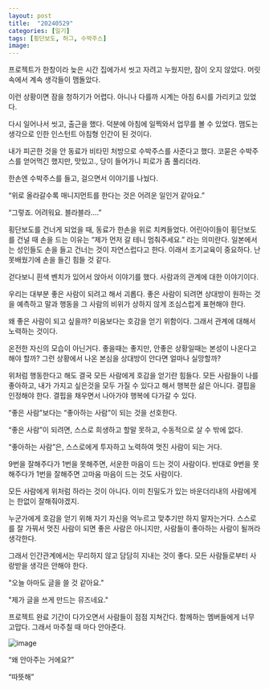 ```yaml
---
layout: post
title:  "20240529"
categories: [일기]
tags: [횡단보도, 허그, 수박주스]
image: 
---
```


프로젝트가 한창이라 늦은 시간 집에가서 씻고 자려고 누웠지만, 잠이 오지 않았다. 머릿속에서 계속 생각들이 맴돌았다.

이런 상황이면 잠을 청하기가 어렵다. 아니나 다를까 시계는 아침 6시를 가리키고 있었다.

다시 일어나서 씻고, 출근을 했다. 덕분에 아침에 일찍와서 업무를 볼 수 있었다. 맴도는 생각으로 인한 인스턴트 아침형 인간이 된 것이다.

내가 피곤한 것을 안 동료가 비타민 처방으로 수박주스를 사준다고 했다. 코묻은 수박주스를 얻어먹긴 했지만, 맛있고., 당이 들어가니 피로가 좀 풀리더라.

한손엔 수박주스를 들고, 걸으면서 이야기를 나눴다.

“위로 올라갈수록 매니지먼트를 한다는 것은 어려운 일인거 같아요.”

“그렇죠. 어려워요. 블라블라….”

횡단보도를 건너게 되었을 때, 동료가 한손을 위로 치켜들었다. 어린아이들이 횡단보도를 건널 때 손을 드는 이유는 “제가 먼저 갈 테니 멈춰주세요.” 라는 의미란다. 일본에서는 성인들도 손을 들고 건너는 것이 자연스럽다고 한다. 이래서 조기교육이 중요하다. 난 못배웠기에 손을 들긴 힘들 것 같다.

걷다보니 흰색 벤치가 있어서 앉아서 이야기를 했다. 사람과의 관계에 대한 이야기이다.

우리는 대부분 좋은 사람이 되려고 해서 괴롭다. 좋은 사람이 되려면 상대방이 원하는 것을 예측하고 말과 행동을 그 사람의 비위가 상하지 않게 조심스럽게 표현해야 한다.

왜 좋은 사람이 되고 싶을까? 미움보다는 호감을 얻기 위함이다. 그래서 관계에 대해서 노력하는 것이다.

온전한 자신의 모습이 아닌거다. 좋을때는 좋지만, 안좋은 상황일때는 본성이 나온다고 해야 할까? 그런 상황에서 나온 본심을 상대방이 안다면 얼마나 실망할까?

위처럼 행동한다고 해도 결국 모든 사람에게 호감을 얻기란 힘들다. 모든 사람들이 나를 좋아하고, 내가 가지고 싶은것을 모두 가질 수 있다고 해서 행복한 삶은 아니다. 결핍을 인정해야 한다. 결핍을 채우면서 나아가야 행복에 다가갈 수 있다.

“좋은 사람”보다는 “좋아하는 사람”이 되는 것을 선호한다.

“좋은 사람”이 되려면, 스스로 희생하고 할말 못하고, 수동적으로 살 수 밖에 없다.

“좋아하는 사람”은, 스스로에게 투자하고 노력하여 멋진 사람이 되는 거다.

9번을 잘해주다가 1번을 못해주면, 서운한 마음이 드는 것이 사람이다. 반대로 9번을 못해주다가 1번을 잘해주면 고마움 마음이 드는 것도 사람이다.

모든 사람에게 위처럼 하라는 것이 아니다. 이미 친밀도가 있는 바운더리내의 사람에게는 한없이 잘해줘야겠지.

누군가에게 호감을 얻기 위해 자기 자신을 억누르고 맞추기만 하지 말자는거다. 스스로를 잘 가꿔서 멋진 사람이 되면 좋은 사람은 아니지만, 사람들이 좋아하는 사람이 될꺼라 생각한다.

그래서 인간관계에서는 무리하지 않고 담담히 지내는 것이 좋다. 모든 사람들로부터 사랑받을 생각은 안해야 한다.

"오늘 아마도 글을 쓸 것 같아요."

"제가 글을 쓰게 만드는 뮤즈네요."

프로젝트 완료 기간이 다가오면서 사람들이 점점 지쳐간다. 함께하는 멤버들에게 너무 고맙다. 그래서 마주칠 때 마다 안아준다.

![image](https://github.com/Heeom-org/blog/assets/111643/4f6acc0f-1c24-4a2b-b460-30973c949daf)

“왜 안아주는 거에요?”

“따뜻해”
